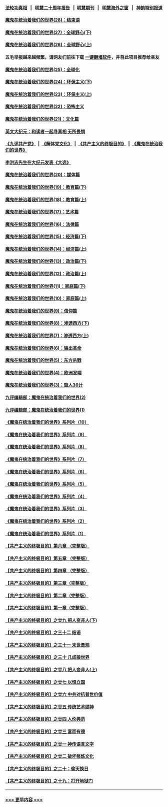 #### [法轮功真相](https://github.com/gfw-breaker/truth/blob/master/README.md?t=0) &nbsp;&nbsp;|&nbsp;&nbsp; [明慧二十周年报告](https://github.com/gfw-breaker/mh-reports/blob/master/README.md?t=0) &nbsp;&nbsp;|&nbsp;&nbsp;[明慧期刊](https://github.com/gfw-breaker/mh-qikan) &nbsp;&nbsp;|&nbsp;&nbsp; [明慧海外之窗](https://github.com/gfw-breaker/mh-news/blob/master/README.md?t=0) &nbsp;&nbsp;|&nbsp;&nbsp; [神韵特别报道](https://github.com/gfw-breaker/mh-news/blob/master/shenyun.md?t=0)
#### [魔鬼在统治着我们的世界(28)：结束语](../pages/nsc422/n10936246.md?t=07140601) 
#### [魔鬼在统治着我们的世界(27)：全球野心(下)](../pages/nsc422/n10928319.md?t=07140601) 
#### [魔鬼在统治着我们的世界(26)：全球野心(上)](../pages/nsc422/n10900318.md?t=07140601) 
#### 五毛举报越来越频繁，请网友们前往下载 [一键翻墙软件](https://github.com/gfw-breaker/ssr-accounts)，并将此项目推荐给亲友
#### [魔鬼在统治着我们的世界(25)：全球化](../pages/nsc422/n10788205.md?t=07140601) 
#### [魔鬼在统治着我们的世界(24)：环保主义(下)](../pages/nsc422/n10695307.md?t=07140601) 
#### [魔鬼在统治着我们的世界(23)：环保主义(上)](../pages/nsc422/n10688613.md?t=07140601) 
#### [魔鬼在统治着我们的世界(22)：恐怖主义](../pages/nsc422/n10614727.md?t=07140601) 
#### [魔鬼在统治着我们的世界(21)：文化篇](../pages/nsc422/n10597706.md?t=07140601) 
#### [英文大纪元：和读者一起寻真相 无所畏惧](../pages/nsc422/n12542027.md?t=07140601) 
#### [《九评共产党》](https://github.com/begood0513/9ping.md/blob/master/README.md) &nbsp;|&nbsp; [《解体党文化》](../../../../jtdwh.md/blob/master/README.md)  &nbsp;|&nbsp; [《共产主义的终极目的》](../../../../gczydzjmd.md/blob/master/README.md) &nbsp;|&nbsp; [《魔鬼在统治我们的世界》](../../../../mgztzwmdsj.md/blob/master/README.md) 
#### [李洪志先生在大纪元发表《大选》](../pages/nsc422/n12534746.md?t=07140601) 
#### [魔鬼在统治着我们的世界(20)：媒体篇](../pages/nsc422/n10586579.md?t=07140601) 
#### [魔鬼在统治着我们的世界(19)：教育篇(下)](../pages/nsc422/n10564808.md?t=07140601) 
#### [魔鬼在统治着我们的世界(18)：教育篇(上)](../pages/nsc422/n10526970.md?t=07140601) 
#### [魔鬼在统治着我们的世界(17)：艺术篇](../pages/nsc422/n10499093.md?t=07140601) 
#### [魔鬼在统治着我们的世界(16)：法律篇](../pages/nsc422/n10485969.md?t=07140601) 
#### [魔鬼在统治着我们的世界(15)：经济篇(下)](../pages/nsc422/n10469975.md?t=07140601) 
#### [魔鬼在统治着我们的世界(14)：经济篇(上)](../pages/nsc422/n10457370.md?t=07140601) 
#### [魔鬼在统治着我们的世界(13)：政治篇(下)](../pages/nsc422/n10448270.md?t=07140601) 
#### [魔鬼在统治着我们的世界(12)：政治篇(上)](../pages/nsc422/n10444576.md?t=07140601) 
#### [魔鬼在统治着我们的世界(11)：家庭篇(下)](../pages/nsc422/n10440961.md?t=07140601) 
#### [魔鬼在统治着我们的世界(10)：家庭篇(上)](../pages/nsc422/n10435448.md?t=07140601) 
#### [魔鬼在统治着我们的世界(9)：信仰篇](../pages/nsc422/n10432159.md?t=07140601) 
#### [魔鬼在统治着我们的世界(8)：渗透西方(下)](../pages/nsc422/n10429603.md?t=07140601) 
#### [魔鬼在统治着我们的世界(7)：渗透西方(上)](../pages/nsc422/n10426013.md?t=07140601) 
#### [魔鬼在统治着我们的世界(6)：输出革命](../pages/nsc422/n10421536.md?t=07140601) 
#### [魔鬼在统治着我们的世界(5)：东方杀戮](../pages/nsc422/n10417707.md?t=07140601) 
#### [魔鬼在统治着我们的世界(4)：欧洲发端](../pages/nsc422/n10414890.md?t=07140601) 
#### [魔鬼在统治着我们的世界(3)：毁人36计](../pages/nsc422/n10411583.md?t=07140601) 
#### [九评编辑部：魔鬼在统治着我们的世界(2)](../pages/nsc422/n10410036.md?t=07140601) 
#### [九评编辑部：魔鬼在统治着我们的世界(1)](../pages/nsc422/n10406825.md?t=07140601) 
#### [《魔鬼在统治着我们的世界》系列片（10）](../pages/nsc422/n12292670.md?t=07140601) 
#### [《魔鬼在统治着我们的世界》系列片（9）](../pages/nsc422/n12290859.md?t=07140601) 
#### [《魔鬼在统治着我们的世界》系列片（8）](../pages/nsc422/n12287445.md?t=07140601) 
#### [《魔鬼在统治着我们的世界》系列片（7）](../pages/nsc422/n12283425.md?t=07140601) 
#### [《魔鬼在统治着我们的世界》系列片（6）](../pages/nsc422/n12282314.md?t=07140601) 
#### [《魔鬼在统治着我们的世界》系列片（5）](../pages/nsc422/n12281419.md?t=07140601) 
#### [《魔鬼在统治着我们的世界》系列片（4）](../pages/nsc422/n12274024.md?t=07140601) 
#### [《魔鬼在统治着我们的世界》系列片（3）](../pages/nsc422/n12271322.md?t=07140601) 
#### [《魔鬼在统治着我们的世界》系列片（2）](../pages/nsc422/n12269049.md?t=07140601) 
#### [《魔鬼在统治着我们的世界》系列片（1）](../pages/nsc422/n12267575.md?t=07140601) 
#### [【共产主义的终极目的】第六章 （完整版）](../pages/nsc422/n11428913.md?t=07140601) 
#### [【共产主义的终极目的】第五章 （完整版）](../pages/nsc422/n11428912.md?t=07140601) 
#### [【共产主义的终极目的】第四章 （完整版）](../pages/nsc422/n11428907.md?t=07140601) 
#### [【共产主义的终极目的】第三章（完整版）](../pages/nsc422/n11428848.md?t=07140601) 
#### [【共产主义的终极目的】第二章（完整版）](../pages/nsc422/n11428831.md?t=07140601) 
#### [【共产主义的终极目的】第一章（完整版）](../pages/nsc422/n11417651.md?t=07140601) 
#### [【共产主义的终极目的】之廿九 把人变非人(下)](../pages/nsc422/n11344140.md?t=07140601) 
#### [【共产主义的终极目的】之三十二 结语](../pages/nsc422/n11360535.md?t=07140601) 
#### [【共产主义的终极目的】之三十一 末世景观](../pages/nsc422/n11351129.md?t=07140601) 
#### [【共产主义的终极目的】之三十 几成狼世界](../pages/nsc422/n11348280.md?t=07140601) 
#### [【共产主义的终极目的】之廿八 把人变非人(上)](../pages/nsc422/n11340492.md?t=07140601) 
#### [【共产主义的终极目的】之廿七 以恨立国](../pages/nsc422/n11336944.md?t=07140601) 
#### [【共产主义的终极目的】之廿六 中共对抗普世价值](../pages/nsc422/n11324785.md?t=07140601) 
#### [【共产主义的终极目的】之廿五 传统艺术颂神](../pages/nsc422/n11296396.md?t=07140601) 
#### [【共产主义的终极目的】之廿四 人伦典范](../pages/nsc422/n11296397.md?t=07140601) 
#### [【共产主义的终极目的】之廿三 富而有德](../pages/nsc422/n11283598.md?t=07140601) 
#### [【共产主义的终极目的】之廿一 神传语言文字](../pages/nsc422/n11263265.md?t=07140601) 
#### [【共产主义的终极目的】之廿二 破坏修炼文化](../pages/nsc422/n11245728.md?t=07140601) 
#### [【共产主义的终极目的】之二十：偷天换日](../pages/nsc422/n11238846.md?t=07140601) 
#### [【共产主义的终极目的】之十九：打开地狱门](../pages/nsc422/n11206376.md?t=07140601) 

----
#### [ >>> 更早内容 <<< ](../indexes/nsc422-earlier.md)
